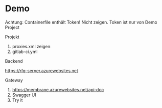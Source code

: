 # Demo

Achtung: Containerfile enthält Token! Nicht zeigen. Token ist nur von Demo Project

Projekt

1. proxies.xml zeigen
2. gitlab-ci.yml

Backend

https://rfq-server.azurewebsites.net


Gateway

1. https://membrane.azurewebsites.net/api-doc
2. Swagger UI
3. Try it
